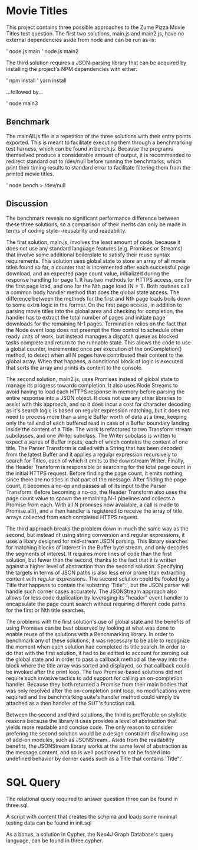 # Movie Titles

This project contains three possible approaches to the Zume Pizza Movie Titles test question.  The first two solutions, main.js and main2.js, have no external dependencies aside from node and can be run as-is:

' node.js main
' node.js main2

The third solution requires a JSON-parsing library that can be acquired by installing the project's NPM dependencies with either:

' npm install
' yarn install

...followed by...

' node main3

## Benchmark

The mainAll.js file is a repetition of the three solutions with their entry points exported.  This is meant to facilitate executing them through a benchmarking test harness, which can be found in bench.js.  Because the programs themselved produce a considerable amount of output, it is recommended to redirect standard out to /dev/null before running the benchmarks, which print their timing results to standard error to facilitate filtering them from the printed movie titles.

' node bench > /dev/null

## Discussion

The benchmark reveals no significant performance difference between these three solutions, so a comparison of their merits can only be made in terms of coding style--reusability and readability.

The first solution, main.js, involves the least amount of code, because it does not use any standard language features (e.g. Promises or Streams) that involve some additional boilerplate to satisfy their reuse syntax requirements.  This solution uses global state to store an array of all movie titles found so far, a counter that is incremented after each successful page download, and an expected page count value, initialized during the response handling for page 1.  It has two methods for HTTPS access, one for the first page load, and one for the Nth page load (N > 1).  Both routines call a common body handler method that does the global state access.  The difference between the methods for the first and Nth page loads boils down to some extra logic in the former.  On the first page access, in addition to parsing movie titles into the global area and checking for completion, the handler has to extract the total number of pages and initiate page downloads for the remaining N-1 pages.  Termination relies on the fact that the Node event loop does not preempt the flow control to schedule other ready units of work, but instead manages a dispatch queue as blocked tasks complete and return to the runnable state.  This allows the code to use a global counter, incremented once per execution of the onCompletion() method, to detect when all N pages have contributed their content to the global array.  When that happens, a conditional block of logic is executed that sorts the array and prints its content to the console.

The second solution, main2.js, uses Promises instead of global state to manage its progress towards completion.  It also uses Node Streams to avoid having to load each HTTPS response in memory before parsing the entire response into a JSON object.  It does not use any other libraries to assist with this approach, and so it does incur a cost for character decoding as it's search logic is based on regular expression matching, but it does not need to process more than a single Buffer worth of data at a time, keeping only the tail end of each buffered read in case of a Buffer boundary landing inside the content of a Title.  The work is refactored to two Transform stream subclasses, and one Writer subclass.  The Writer subclass is written to expect a series of Buffer inputs, each of which contains the content of one title.  The Parser Transform is called with a String that has been decoded from the latest Buffer and it applies a regular expression recursively to search for Titles, each of which it emits to the downstream Writer.  Finally, the Header Transform is responsible or searching for the total page count in the initial HTTPS request.  Before finding the page count, it emits nothing, since there are no titles in that part of the message.  After finding the page count, it becomes a no-op and passes all of its input to the Parser Transform.  Before becoming a no-op, the Header Transform also uses the page count value to spawn the remaining N-1 pipelines and collects a Promise from each.  With all N promises now avaialble, a call is made to Promise.all(), and a then handler is registered to receive the array of title arrays collected from each completed HTTPS request.

The third approach breaks the problem down in much the same way as the second, but instead of using string conversion and regular expressions, it uses a libary designed for mid-stream JSON parsing.  This library searches for matching blocks of interest in the Buffer byte stream, and only decodes the segments of interest.  It requires more lines of code than the first solution, but fewer than the second, thanks to the fact that it is written against a higher level of abstraction than the second solution.  Specifying the targets in terms of JSON paths is also less error prone than extracting content with regular expressions.  The second solution could be fooled by a Title that happens to contain the substring 'Title":', but the JSON parser will handle such corner cases accurately.  The JSONStream approach also allows for less code duplication by leveraging its "header" event handler to encapsulate the page count search without requiring different code paths for the first or Nth title searches.

The problems with the first solution's use of global state and the benefits of using Promises can be best observed by looking at what was done to enable reuse of the solutions with a Benchmarking library.  In order to benchmark any of these solutions, it was necessary to be able to recognize the moment when each solution had completed its title search.  In order to do that with the first solution, it had to be editted to account for zeroing out the global state and in order to pass a callback method all the way into the block where the title array was sorted and displayed, so that callback could be invoked after the print loop.  The two Promise-based solutions did not require such invasive tactics to add support for calling an on-completion handler.  Because they both returned a Promise from their main bodies that was only resolved after the on-completion print loop, no modifications were required and the benchmarking suite's handler method could simply be attached as a then handler of the SUT's function call.

Between the second and third solutions, the third is prefferable on stylistic reasons because the library it uses provides a level of abstraction that yields more readable and concise code.  The only reason to consider prefering the second solution would be a design constraint disallowing use of add-on modules, such as JSONStream..  Aside from the readability benefits, the JSONStream library works at the same level of abstraction as the message content, and so is well positioned to not be fooled into undefined behavior by corner cases such as a Title that contains 'Title":'.

# SQL Query

The relational query required to answer question three can be found in three.sql.

A script with content that creates the schema and loads some minimal testing data can be found in init.sql

As a bonus, a solution in Cypher, the Neo4J Graph Database's query language, can be found in three.cypher.

